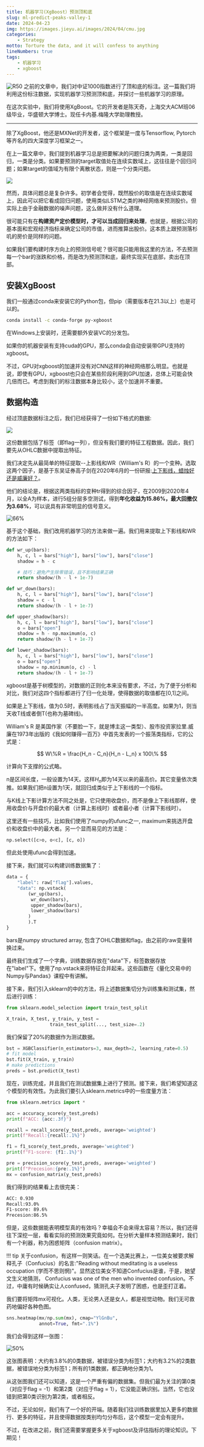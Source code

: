 ```yaml
---
title: 机器学习(XgBoost）预测顶和底
slug: ml-predict-peaks-valley-1
date: 2024-04-23
img: https://images.jieyu.ai/images/2024/04/cmu.jpg
categories:
    - Strategy
motto: Torture the data, and it will confess to anything
lineNumbers: true
tags: 
    - 机器学习
    - xgboost
---
```


![R50](https://images.jieyu.ai/images/2024/04/tqchen.jpg)
之前的文章中，我们对中证1000指数进行了顶和底的标注。这一篇我们将利用这份标注数据，实现机器学习预测顶和底，并探讨一些机器学习的原理。

在这次实验中，我们将使用XgBoost。它的开发者是陈天奇，上海交大ACM班06级毕业，华盛顿大学博士。现任卡内基.梅隆大学助理教授。

---

除了XgBoost，他还是MXNet的开发者，这个框架是一度与Tensorflow, Pytorch等齐名的四大深度学习框架之一。

在上一篇文章中，我们提到机器学习总是把要解决的问题归类为两类，一类是回归，一类是分类。如果要预测的target取值处在连续实数域上，这往往是个回归问题；如果target的值域为有限个离散状态，则是一个分类问题。

![](https://images.jieyu.ai/images/2024/04/regression-vs-classification.jpg)

然而，具体问题总是复杂许多。初学者会觉得，既然股价的取值是在连续实数域上，因此可以把它看成回归问题，使用类似LSTM之类的神经网络来预测股价。但实际上由于金融数据的噪声问题，这么做并没有什么道理。

很可能只有在**构建资产定价模型时，才可以当成回归来处理**，也就是，根据公司的基本面和宏观经济指标来确定公司的市值，进而推算出股价。这本质上跟预测落杉叽的房价是同样的问题。



如果我们要构建时序方向上的预测信号呢？很可能只能用我这里的方法，不去预测每一个bar的涨跌和价格，而是改为预测顶和底，最终实现买在底部，卖出在顶部。

## 安装XgBoost

我们一般通过conda来安装它的Python包，但pip（需要版本在21.3以上）也是可以的。

```bash
conda install -c conda-forge py-xgboost
```

在Windows上安装时，还需要额外安装VC的分发包。

如果你的机器安装有支持cuda的GPU，那么conda会自动安装带GPU支持的xgboost。

不过，GPU对xgboost的加速并没有对CNN这样的神经网络那么明显。也就是说，即使有GPU，xgboost也只会在某些阶段利用到GPU加速，总体上可能会快几倍而已。考虑到我们的标注数据本身比较小，这个加速并不重要。

## 数据构造

经过顶底数据标注之后，我们已经获得了一份如下格式的数据:



![](https://images.jieyu.ai/images/2024/04/label-data-example.jpg?1)


这份数据包括了标签（即flag一列），但没有我们要的特征工程数据。因此，我们要先从OHLC数据中提取出特征。

我们决定先从最简单的特征提取--上影线和WR（William's R）的一个变种。选取这两个因子，是基于东吴证券高子剑在2020年6月的一份研报:[上下影线，蜡烛好还是威廉好？](/assets/ebooks/东吴证券-上下影线，蜡烛好还是威廉好.pdf)。

他们的结论是，根据这两类指标的变种tr得到的综合因子，在2009到2020年4月，以全A为样本，进行5组分层多空测试，得到**年化收益为15.86%，最大回撤仅为3.68%**，可以说具有非常明显的信号意义。

![66%](https://images.jieyu.ai/images/2024/04/东吴证券-ubl-因子表现.jpg)




基于这个基础，我们改用机器学习的方法来做一遍。我们用来提取上下影线和WR的方法如下：

```python
def wr_up(bars):
    h, c, l = bars["high"], bars["low"], bars["close"]
    shadow = h - c

    # 技巧：避免产生除零错误，且不影响结果正确
    return shadow/(h - l + 1e-7)

def wr_down(bars):
    h, c, l = bars["high"], bars["low"], bars["close"]
    shadow = c - l
    return shadow/(h - l + 1e-7)

def upper_shadow(bars):
    h, c, l = bars["high"], bars["low"], bars["close"]
    o = bars["open"]
    shadow = h - np.maximum(o, c)
    return shadow/(h - l + 1e-7)

def lower_shadow(bars):
    h, c, l = bars["high"], bars["low"], bars["close"]
    o = bars["open"]
    shadow = np.minimum(o, c) - l
    return shadow/(h - l + 1e-7)
```

xgboost是基于树模型的，对数据的正则化本来没有要求，不过，为了便于分析和对比，我们对这四个指标都进行了归一化处理，使得数据的取值都在[0,1]之间。



如果是上下影线，值为0.5时，表明影线占了当天振幅的一半高度。如果为1，则当天收T线或者倒T(也称为墓碑线)。

William's R 是美国作家（不要脸一下，就是博主这一类型）、股市投资家拉里.威廉在1973年出版的《我如何赚得一百万》中首先发表的一个振荡类指标，它的公式是：

$$
W\%R = \frac{H_n - C_n}{H_n - L_n} x 100\%
$$

计算向下支撑的公式略。

n是区间长度，一般设置为14天。这样$H_n$即为14天以来的最高价。其它变量依次类推。如果我们把n设置为1天，就回归成类似于上下影线的一个指标。

与K线上下影计算方法不同之处是，它只使用收盘价，而不是像上下影线那样，使用收盘价与开盘价的最大者（计算上影线时）或者最小者（计算下影线时）。

这里还有一些技巧，比如我们使用了numpy的ufunc之一, maximum来挑选开盘价和收盘价中的最大者。另一个显而易见的方法是：

```python
np.select([c>o, o<c], [c, o])
```

但此处使用ufunc会得到加速。




接下来，我们就可以构建训练数据集了：

```python
data = {
    "label": raw["flag"].values,
    "data": np.vstack(
        (wr_up(bars), 
         wr_down(bars), 
         upper_shadow(bars), 
         lower_shadow(bars)
        )
        ).T
}
```

bars是numpy structured array, 包含了OHLC数据和flag，由之前的raw变量转换过来。

最终我们生成了一个字典，训练数据存放在"data"下，标签数据存放在"label"下。使用了np.vstack来将特征合并起来。这些函数在《量化交易中的Numpy与Pandas》课程中有讲解。

接下来，我们引入sklearn的中的方法，将上述数据集切分为训练集和测试集，然后进行训练：

```python
from sklearn.model_selection import train_test_split

X_train, X_test, y_train, y_test = 
                train_test_split(..., test_size=.2)
```



我们保留了20%的数据作为测试数据。


```python
bst = XGBClassifier(n_estimators=3, max_depth=2, learning_rate=0.5)
# fit model
bst.fit(X_train, y_train)
# make predictions
preds = bst.predict(X_test)
```

现在，训练完成，并且我们在测试数据集上进行了预测。接下来，我们希望知道这个模型的有效性。为此我们要引入sklearn.metrics中的一些度量方法：

```python
from sklearn.metrics import *

acc = accuracy_score(y_test,preds)
print(f"ACC: {acc:.3f}")

recall = recall_score(y_test,preds, average='weighted')
print(f"Recall:{recall:.1%}")

f1 = f1_score(y_test,preds, average='weighted')
print(f"F1-score: {f1:.1%}")

pre = precision_score(y_test,preds, average='weighted')
print(f"Precesion:{pre:.1%}")
mx = confusion_matrix(y_test,preds)
```



我们得到的结果看上去很完美：

```bash
ACC: 0.930
Recall:93.0%
F1-score: 89.6%
Precesion:86.5%
```

但是，这些数据能表明模型真的有效吗？幸福会不会来得太容易？所以，我们还得往下深挖一层，看看实际的预测效果究竟如何。在分析大量样本预测结果时，我们有一个利器，称为困惑矩阵（confusion matrix）。

!!! tip
    关于confusion，有这样一则笑话。在一个选美比赛上，一位美女被要求解释孔子（Confucius）的名言:"Reading without meditating is a useless occupation (学而不思则惘)"。显然这位美女不知道Confucius是谁，于是，她望文生义地猜测， Confucius was one of the men who invented confusion。不过，中庸有时候确实让人confused，猜测孔夫子发明了困惑，也是歪打正着。

我们要将矩阵mx可视化。人类，无论男人还是女人，都是视觉动物。我们无可救药地偏好各种色图。

```python
sns.heatmap(mx/np.sum(mx), cmap="YlGnBu", 
            annot=True, fmt=".1%")
```



我们会得到这样一张图：

![50%](https://images.jieyu.ai/images/2024/04/confustion-matrix.jpg)

这张图表明：大约有3.8%的0类数据，被错误分类为标签1；大约有3.2%的2类数据，被错误地分类为标签1；所有的1类数据，都正确地分类为1。

从这张图我们还可以知道，这是一个严重有偏的数据集。但我们最为关注的第0类（对应于flag = -1）和第2类（对应于flag = 1），它没能正确识别。当然，它也没错到把第0类识别为第2类，或者相反。

不过，无论如何，我们有了一个好的开端。随着我们往训练数据里加入更多的数据行、更多的特征，并且使得数据按类别均匀分布后，这个模型一定会有提升。

不过，在改进之前，我们还需要掌握更多关于xgboost及评估指标的理论知识。下期见！






